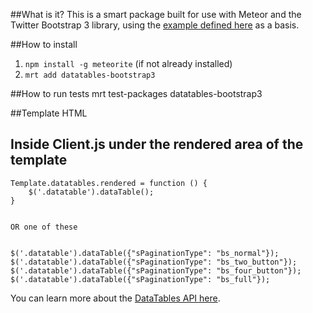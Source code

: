 ##What is it?
This is a smart package built for use with Meteor and the Twitter Bootstrap 3 library, using the [example defined here](https://github.com/Jowin/Datatables-Bootstrap3) as a basis.

##How to install
1. `npm install -g meteorite` (if not already installed)
2. `mrt add datatables-bootstrap3`

##How to run tests
mrt test-packages datatables-bootstrap3

##Template HTML
    <template name="datatables">
        <table cellpadding="0" cellspacing="0" border="0" class="table table-striped table-bordered" id="example">
            <thead>
               <tr>
                  <th>Rendering engine</th>
                  <th>Browser</th>
                  <th>Platform(s)</th>
                  <th>Engine version</th>
                  <th>CSS grade</th>
                </tr>
              </thead>
              <tbody>
                <tr class="odd gradeX">
                  <td>Trident</td>
                  <td>Internet
                     Explorer 4.0</td>
                  <td>Win 95+</td>
                  <td class="center"> 4</td>
                  <td class="center">X</td>
                </tr>
            </tbody>
        </table>
    </template>

##
## Inside Client.js under the rendered area of the template

    Template.datatables.rendered = function () {
        $('.datatable').dataTable();    
    }
    
    
    OR one of these
    
    
    $('.datatable').dataTable({"sPaginationType": "bs_normal"});    
    $('.datatable').dataTable({"sPaginationType": "bs_two_button"});
    $('.datatable').dataTable({"sPaginationType": "bs_four_button"});
    $('.datatable').dataTable({"sPaginationType": "bs_full"});
    
You can learn more about the [DataTables API here](http://datatables.net/index).
